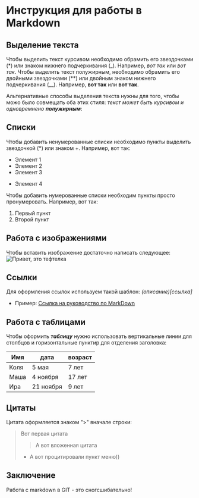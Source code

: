 # Инструкция для работы в Markdown

## Выделение текста

Чтобы выделить текст курсивом необходимо обрамить его звездочками (*) или знаком нижнего подчеркивания (_). Например, *вот так* или _вот так_.
Чтобы выделить текст полужирным, необходимо обрамить его двойными звездочками (**) или двойным знаком нижнего подчеркивания (__). Например, **вот так** или __вот так__.

Альтернативные способы выделения текста нужны для того, чтобы можо было совмещать оба этих стиля: _текст может быть курсивом и одновремнено **полужирным**_:

## Списки

Чтобы добавить ненумерованные списки необходимо пункты выделить звездочкой (*) или знаком +. Например, вот так:
* Элемент 1
* Элемент 2
* Элемент 3
+ Элемент 4

Чтобы добавить нумерованные списки необходим пункты просто пронумеровать. Например, вот так:
1. Первый пункт
2. Второй пункт

## Работа с изображениями

Чтобы вставить изображение достаточно написать следующее:
![Привет, это тефтелка](teftelka.jpg)
## Ссылки
Для оформления ссылок используем такой шаблон:
*(описание)[ссылка]*
* Пример:
[Ссылка на руководство по MarkDown](https://www.markdownguide.org/basic-syntax/)

## Работа с таблицами
Чтобы оформить ***таблицу*** нужно использовать вертикальные линии для столбцов и горизонтальные пунктир для отделения заголовка:

|Имя|дата|возраст|
|-|-|-|
|Коля|5 мая|7 лет|
|Маша|4 ноября|17 лет|
|Ира|21 ноября|9 лет|


## Цитаты
Цитата оформляется знаком ">" вначале строки:
> Вот первая цитата
>> А вот вложенная цитата
> * А вот процитировали пункт меню))

## Заключение
Работа с markdown в GIT - это сногсшибательно!